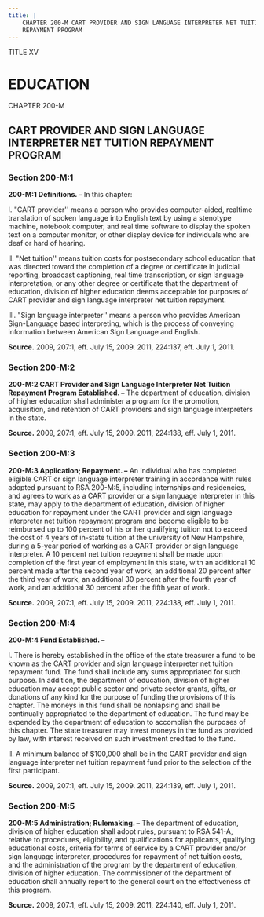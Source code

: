 ```yaml
---
title: |
    CHAPTER 200-M CART PROVIDER AND SIGN LANGUAGE INTERPRETER NET TUITION
    REPAYMENT PROGRAM
---
```


TITLE XV
                                             
EDUCATION
=========

CHAPTER 200-M
                                             
CART PROVIDER AND SIGN LANGUAGE INTERPRETER NET TUITION REPAYMENT PROGRAM
-------------------------------------------------------------------------

### Section 200-M:1

 **200-M:1 Definitions. –** In this chapter:
                                             
 I. "CART provider'' means a person who provides computer-aided,
realtime translation of spoken language into English text by using a
stenotype machine, notebook computer, and real time software to display
the spoken text on a computer monitor, or other display device for
individuals who are deaf or hard of hearing.
                                             
 II. "Net tuition'' means tuition costs for postsecondary school
education that was directed toward the completion of a degree or
certificate in judicial reporting, broadcast captioning, real time
transcription, or sign language interpretation, or any other degree or
certificate that the department of education, division of higher
education deems acceptable for purposes of CART provider and sign
language interpreter net tuition repayment.
                                             
 III. "Sign language interpreter'' means a person who provides
American Sign-Language based interpreting, which is the process of
conveying information between American Sign Language and English.

**Source.** 2009, 207:1, eff. July 15, 2009. 2011, 224:137, eff. July 1,
2011.

### Section 200-M:2

 **200-M:2 CART Provider and Sign Language Interpreter Net Tuition
Repayment Program Established. –** The department of education, division
of higher education shall administer a program for the promotion,
acquisition, and retention of CART providers and sign language
interpreters in the state.

**Source.** 2009, 207:1, eff. July 15, 2009. 2011, 224:138, eff. July 1,
2011.

### Section 200-M:3

 **200-M:3 Application; Repayment. –** An individual who has
completed eligible CART or sign language interpreter training in
accordance with rules adopted pursuant to RSA 200-M:5, including
internships and residencies, and agrees to work as a CART provider or a
sign language interpreter in this state, may apply to the department of
education, division of higher education for repayment under the CART
provider and sign language interpreter net tuition repayment program and
become eligible to be reimbursed up to 100 percent of his or her
qualifying tuition not to exceed the cost of 4 years of in-state tuition
at the university of New Hampshire, during a 5-year period of working as
a CART provider or sign language interpreter. A 10 percent net tuition
repayment shall be made upon completion of the first year of employment
in this state, with an additional 10 percent made after the second year
of work, an additional 20 percent after the third year of work, an
additional 30 percent after the fourth year of work, and an additional
30 percent after the fifth year of work.

**Source.** 2009, 207:1, eff. July 15, 2009. 2011, 224:138, eff. July 1,
2011.

### Section 200-M:4

 **200-M:4 Fund Established. –**
                                             
 I. There is hereby established in the office of the state treasurer
a fund to be known as the CART provider and sign language interpreter
net tuition repayment fund. The fund shall include any sums appropriated
for such purpose. In addition, the department of education, division of
higher education may accept public sector and private sector grants,
gifts, or donations of any kind for the purpose of funding the
provisions of this chapter. The moneys in this fund shall be nonlapsing
and shall be continually appropriated to the department of education.
The fund may be expended by the department of education to accomplish
the purposes of this chapter. The state treasurer may invest moneys in
the fund as provided by law, with interest received on such investment
credited to the fund.
                                             
 II. A minimum balance of 
                                             $100,000 shall be in the CART provider and
sign language interpreter net tuition repayment fund prior to the
selection of the first participant.

**Source.** 2009, 207:1, eff. July 15, 2009. 2011, 224:139, eff. July 1,
2011.

### Section 200-M:5

 **200-M:5 Administration; Rulemaking. –** The department of
education, division of higher education shall adopt rules, pursuant to
RSA 541-A, relative to procedures, eligibility, and qualifications for
applicants, qualifying educational costs, criteria for terms of service
by a CART provider and/or sign language interpreter, procedures for
repayment of net tuition costs, and the administration of the program by
the department of education, division of higher education. The
commissioner of the department of education shall annually report to the
general court on the effectiveness of this program.

**Source.** 2009, 207:1, eff. July 15, 2009. 2011, 224:140, eff. July 1,
2011.
